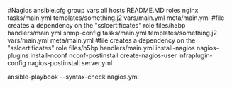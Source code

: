 #Nagios
ansible.cfg
group vars
  all
hosts 
README.MD
roles
  nginx
     tasks/main.yml
     templates/something.j2
     vars/main.yml
     meta/main.yml #file creates a dependency on the "sslcertificates" role
     files/h5bp
     handlers/main.yml
  snmp-config
     tasks/main.yml
     templates/something.j2
     vars/main.yml
     meta/main.yml #file creates a dependency on the "sslcertificates" role
     files/h5bp
     handlers/main.yml
   install-nagios
   nagios-plugins
   install-nconf
   nconf-postinstall
   create-nagios-user
   infraplugin-config
   nagios-postinstall
server.yml

ansible-playbook --syntax-check nagios.yml
